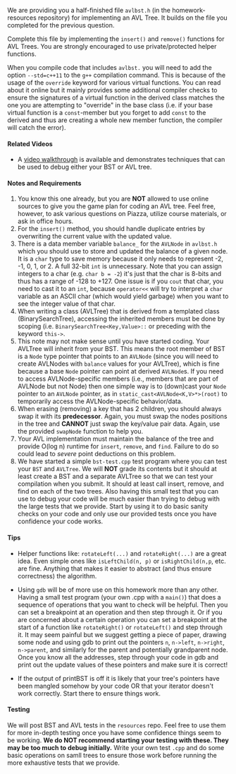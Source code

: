 We are providing you a half-finished file `avlbst.h` (in the homework-resources repository) for implementing an AVL Tree.  It builds on the file you completed for the previous question.

Complete this file by implementing the `insert()` and `remove()` functions for AVL Trees.  You are strongly encouraged to use private/protected helper functions.

When you compile code that includes `avlbst.` you will need to add the option `--std=c++11` to the `g++` compilation command.  This is because of the usage of the `override` keyword for various virtual functions.  You can read about it online but it mainly provides some additional compiler checks to ensure the signatures of a virtual function in the derived class matches the one you are attempting to "override" in the base class (i.e. if your base virtual function is a `const`-member but you forget to add `const` to the derived and thus are creating a whole new member function, the compiler will catch the error).

#### Related Videos

- A [video walkthrough](https://ee.usc.edu/~redekopp/Streaming/cs104/20221/cs104-sp22-bst-avl-debugging/cs104-sp22-bst-avl-debugging.html) is available and demonstrates techniques that can be used to debug either your BST or AVL tree.

#### Notes and Requirements

1. You know this one already, but you are **NOT** allowed to use online sources to give you the game plan for coding an AVL tree.  Feel free, however, to ask various questions on Piazza, utilize course materials, or ask in office hours.
1. For the `insert()` method, you should handle duplicate entries by overwriting the current value with the updated value.
1. There is a data member variable `balance_` for the `AVLNode` in `avlbst.h` which you should use to store and updated the balance of a given node.  It is a `char` type to save memory because it only needs to represent -2, -1, 0, 1, or 2.  A full 32-bit `int` is unnecessary. Note that you can assign integers to a char (e.g. `char b = -2`) it's just that the char is 8-bits and thus has a range of -128 to +127.  One issue is if you `cout` that char, you need to cast it to an `int`, because `operator<<` will try to interpret a `char` variable as an ASCII char (which would yield garbage) when you want to see the integer value of that char.
1. When writing a class (AVLTree) that is derived from a templated class (BinarySearchTree), accessing the inherited members must be done by scoping (i.e. `BinarySearchTree<Key,Value>::` or preceding with the keyword `this->`.
1. This note may not make sense until you have started coding.  Your AVLTree will inherit from your BST.  This means the root member of BST is a `Node` type pointer that points to an `AVLNode` (since you will need to create AVLNodes with `balance` values for your AVLTree), which is fine because a base `Node` pointer can point at derived `AVLNode`s.  If you need to access AVLNode-specific members (i.e., members that are part of AVLNode but not Node) then one simple way is to (down)cast your `Node` pointer to an `AVLNode` pointer, as in `static_cast<AVLNode<K,V>*>(root)` to temporarily access the AVLNode-specific behavior/data.
1. When erasing (removing) a key that has 2 children, you should always swap it with its **predecessor**.  Again, you must swap the nodes positions in the tree and **CANNOT** just swap the key/value pair data.  Again, use the provided `swapNode` function to help you.
1. Your AVL implementation must maintain the balance of the tree and provide O(log n) runtime for `insert`, `remove`, and `find`.  Failure to do so could lead to *severe* point deductions on this problem.
1. We have started a simple `bst-test.cpp` test program where you can test your `BST` and `AVLTree`. We will **NOT** grade its contents but it should at least create a BST and a separate AVLTree so that we can test your compilation when you submit.  It should at least call insert, remove, and find on each of the two trees.  Also  having this small test that you can use to debug your code will be much easier than trying to debug with the large tests that we provide.  Start by using it to do basic sanity checks on your code and only use our provided tests once you have confidence your code works.


#### Tips

 - Helper functions like:  `rotateLeft(...)` and `rotateRight(...)` are a great idea.  Even simple ones like `isLeftChild(n, p)` or `isRightChild(n,p`, etc. are fine.  Anything that makes it easier to abstract (and thus ensure correctness) the algorithm.

 - Using `gdb` will be of more use on this homework more than any other.  Having a small test program (your own .cpp with a `main()`) that does a sequence of operations that you want to check will be helpful. Then you can set a breakpoint at an operation and then step through it.  Or if you are concerned about a certain operation you can set a breakpoint at the start of a function like `rotateRight()` or `rotateLeft()` and step through it.  It may seem painful but we suggest getting a piece of paper, drawing some node and using gdb to print out the pointers `n`, `n->left`, `n->right`, `n->parent`, and similarly for the parent and potentially grandparent node. Once you know all the addresses, step through your code in gdb and print out the update values of these pointers and make sure it is correct!

 - If the output of printBST is off it is likely that your tree's pointers have been mangled somehow by your code OR that your iterator doesn't work correctly. Start there to ensure things work.

#### Testing

We will post BST and AVL tests in the `resources` repo.  Feel free to use them for more in-depth testing once you have some confidence things seem to be working. **We do NOT recommend starting your testing with these. They may be too much to debug initially.** Write your own test `.cpp` and do some basic operations on samll trees to ensure those work before running the more exhaustive tests that we provide.